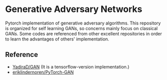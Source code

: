 # Generative Adversary Networks
Pytorch implementation of generative adversary algorithms. This repository is organized for self learning GANs, so
concerns mainly focus on classical GANs. Some codes are referenced from other excellent repositories in order to learn
the advantages of others' implementation.

## Reference
* [YadiraD/GAN](https://github.com/YadiraF/GAN) (It is a tensorflow-version implementation.)
* [eriklindernoren/PyTorch-GAN](https://github.com/eriklindernoren/PyTorch-GAN)